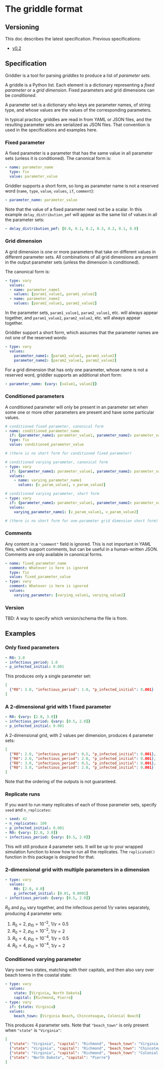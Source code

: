 # The griddle format

## Versioning

This doc describes the latest specification. Previous specifications:

- [v0.2](griddle_0_2.md)

## Specification

Griddler is a tool for parsing *griddles* to produce a list of *parameter sets*.

A griddle is a Python list. Each element is a dictionary representing a *fixed parameter* or a *grid dimension*. Fixed parameters and grid dimensions can be *conditioned*.

A parameter set is a dictionary who keys are parameter names, of string type, and whose values are the values of the corresponding parameters.

In typical practice, griddles are read in from YAML or JSON files, and the resulting parameter sets are serialized as JSON files. That convention is used in the specifications and examples here.

### Fixed parameter

A fixed parameter is a parameter that has the same value in all parameter sets (unless it is conditioned). The canonical form is:

```yaml
- name: parameter_name
  type: fix
  value: parameter_value
```

Griddler supports a short form, so long as parameter name is not a reserved word (`name`, `type`, `value`, `values`, `if`, `comment`):

```yaml
- parameter_name: parameter_value
```

Note that the value of a fixed parameter need not be a scalar. In this example `delay_distribution_pmf` will appear as the same list of values in all the parameter sets:

```yaml
- delay_distribution_pmf: [0.0, 0.1, 0.2, 0.3, 0.2, 0.1, 0.0]
```

### Grid dimension

A grid dimension is one or more parameters that take on different values in different parameter sets. All combinations of all grid dimensions are present in the output parameter sets (unless the dimension is conditioned).

The canonical form is:

```yaml
- type: vary
  values:
  - name: parameter_name1
    values: [param1_value1, param1_value2]
  - name: parameter_name2
    values: [param2_value1, param2_value2]
```

In the parameter sets, `param1_value1`, `param2_value1`, etc. will always appear together, and `param1_value2`, `param2_value2`, etc. will always appear together.

Griddler support a short form, which assumes that the parameter names are not one of the reserved words:

```yaml
- type: vary
  values:
    parameter_name1: [param1_value1, param1_value2]
    parameter_name2: [param2_value1, param2_value2]
```

For a grid dimension that has only one parameter, whose name is not a reserved word, griddler supports an additional short form:

```yaml
- parameter_name: {vary: [value1, value2]}
```

### Conditioned parameters

A conditioned parameter will only be present in an parameter set when some one or more other parameters are present and have some particular values.

```yaml
# conditioned fixed parameter, canonical form
- name: conditioned_parameter_name
  if: {parameter_name1: parameter_value1, parameter_name2: parameter_value2}
  type: fix
  value: conditioned_parameter_value

# (there is no short form for conditioned fixed parameter)

# conditioned varying parameter, canonical form
- type: vary
  if: {parameter_name1: parameter_value1, parameter_name2: parameter_value2}
  values:
    - name: varying_parameter_name1
      values: [v_param_value1, v_param_value2]

# conditioned varying parameter, short form
- type: vary
  if: {parameter_name1: parameter_value1, parameter_name2: parameter_value2}
  values:
    varying_parameter_name1: [v_param_value1, v_param_value2]

# (there is no short form for one-parameter grid dimension short form)
```

### Comments

Any content in a `"comment"` field is ignored. This is not important in YAML files, which support comments, but can be useful in a human-written JSON. Comments are only available in canonical forms.

```yaml
- name: fixed_parameter_name
  comment: Whatever is here is ignored
  type: fix
  value: fixed_parameter_value
- type: vary
  comment: Whatever is here is ignored
  values:
    varying_parameter: [varying_value1, varying_value2]
```

### Version

TBD: A way to specify which version/schema the file is from.

## Examples

### Only fixed parameters

```yaml
- R0: 3.0
- infectious_period: 1.0
- p_infected_initial: 0.001
```

This produces only a single parameter set:

```json
[
  {"R0": 3.0, "infectious_period": 1.0, "p_infected_initial": 0.001}
]
```

### A 2-dimensional grid with 1 fixed parameter

```yaml
- R0: {vary: [2.0, 3.0]}
- infectious_period: {vary: [0.5, 2.0]}
- p_infected_initial: 0.001
```

A 2-dimensional grid, with 2 values per dimension, produces 4 parameter sets:

```json
[
  {"R0": 2.0, "infectious_period": 0.5, "p_infected_initial": 0.001},
  {"R0": 2.0, "infectious_period": 2.0, "p_infected_initial": 0.001},
  {"R0": 3.0, "infectious_period": 0.5, "p_infected_initial": 0.001},
  {"R0": 3.0, "infectious_period": 2.0, "p_infected_initial": 0.001}
]
```

Note that the ordering of the outputs is not guaranteed.

### Replicate runs

If you want to run many replicates of each of those parameter sets, specify `seed` and `n_replicates`:

```yaml
- seed: 42
- n_replicates: 100
- p_infected_initial: 0.001
- R0: {vary: [2.0, 3.0]}
- infectious_period: {vary: [0.5, 2.0]}
```

This will still produce 4 parameter sets. It will be up to your wrapped simulation function to know how to run all the replicates. The `replicated()` function in this package is designed for that.

### 2-dimensional grid with multiple parameters in a dimension

```yaml
- type: vary
  values:
    R0: [2.0, 4.0]
    p_infected_initial: [0.01, 0.0001]
- infectious_period: {vary: [0.5, 2.0]}
```

$R_0$ and $p_{I0}$ vary together, and the infectious period $1/\gamma$ varies separately, producing 4 parameter sets:

1. $R_0=2$, $p_{I0}=10^{-2}$, $1/\gamma=0.5$
2. $R_0=2$, $p_{I0}=10^{-2}$, $1/\gamma=2$
3. $R_0=4$, $p_{I0}=10^{-4}$, $1/\gamma=0.5$
4. $R_0=4$, $p_{I0}=10^{-4}$, $1/\gamma=2$

### Conditioned varying parameter

Vary over two states, matching with their capitals, and then also vary over beach towns in the coastal state:

```yaml
- type: vary
  values:
    state: [Virginia, North Dakota]
    capital: [Richmond, Pierre]
- type: vary
  if: {state: Virginia}
  values:
    beach_town: [Virginia Beach, Chincoteague, Colonial Beach]
```

This produces 4 parameter sets. Note that `"beach_town"` is only present when `"state"` is `"Virginia"`:

```json
[
  {"state": "Virginia", "capital": "Richmond", "beach_town": "Virginia Beach"},
  {"state": "Virginia", "capital": "Richmond", "beach_town": "Chincoteague"},
  {"state": "Virginia", "capital": "Richmond", "beach_town": "Colonial Beach"},
  {"state": "North Dakota", "capital": "Pierre"}
]
```
